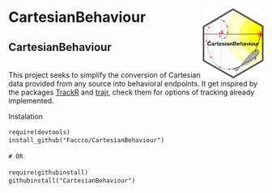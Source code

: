 # CartesianBehaviour <img src="man/figures/HEX.png" align="right" width="120" />
## CartesianBehaviour
<br>
This project seeks to simplify the conversion of Cartesian data provided from any source into behavioral endpoints. It get inspired by the packages <a href="https://swarm-lab.github.io/trackR/">TrackR</a> and <a href="https://github.com/JimMcL/trajr">trajr</a>, check them for options of tracking already implemented.

Instalation
```
require(devtools)
install_github("Faccco/CartesianBehaviour")

# OR

require(githubinstall)
githubinstall("CartesianBehaviour")
```

